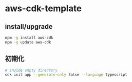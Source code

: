 # aws-cdk-template

## install/upgrade

```sh
npm -g install aws-cdk
npm -g update aws-cdk
```

## 初期化

```sh
# inside empty directory
cdk init app --generate-only false --language typescript
```
